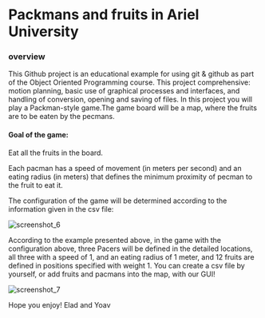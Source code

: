 # Packmans and fruits in Ariel University

### overview
This Github project is an educational example for using git & github as part of the Object Oriented Programming course. 
This project comprehensive: motion planning, basic use of graphical processes and interfaces, and handling of conversion, opening and saving of files.
In this project you will play a Packman-style game.The game board will be a map, where the fruits are to be eaten by the pecmans. 

#### Goal of the game:
Eat all the fruits in the board.

Each pacman has a speed of movement (in meters per second) and an eating radius (in meters) that defines the minimum proximity of pecman to the fruit to eat it.

The configuration of the game will be determined according to the information given in the csv file:

![screenshot_6](https://user-images.githubusercontent.com/44750316/50179285-4fd0fd80-030f-11e9-9f16-38134fdf5be5.png)

According to the example presented above, in the game with the configuration above, three Pacers will be defined in the detailed locations, all three with a speed of 1, and an eating radius of 1 meter, and 12 fruits are defined in positions specified with weight 1.
You can create a csv file by yourself, or add fruits and pacmans into the map, with our GUI!

![screenshot_7](https://user-images.githubusercontent.com/44750316/50180120-75f79d00-0311-11e9-886a-39a014fe88ef.png)


Hope you enjoy!
Elad and Yoav
